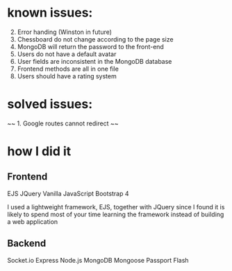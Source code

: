# known issues:

2. Error handing (Winston in future)
3. Chessboard do not change according to the page size
4. MongoDB will return the password to the front-end
5. Users do not have a default avatar
6. User fields are inconsistent in the MongoDB database
7. Frontend methods are all in one file
8. Users should have a rating system

# solved issues: 

~~ 1. Google routes cannot redirect ~~

# how I did it
## Frontend

EJS
JQuery
Vanilla JavaScript
Bootstrap 4

I used a lightweight framework, EJS, together with JQuery
since I found it is likely to spend most of your time learning the framework instead
of building a web application 

## Backend

Socket.io
Express
Node.js
MongoDB
Mongoose
Passport
Flash
